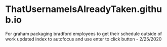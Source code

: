 # ThatUsernameIsAlreadyTaken.github.io
For graham packaging bradford employees to get their schedule outside of work
updated index to autofocus and use enter to click button - 2/25/2020
